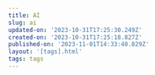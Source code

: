```yaml
---
title: AI
slug: ai
updated-on: '2023-10-31T17:25:30.249Z'
created-on: '2023-10-31T17:25:18.827Z'
published-on: '2023-11-01T14:33:40.829Z'
layout: '[tags].html'
tags: tags
---
```



